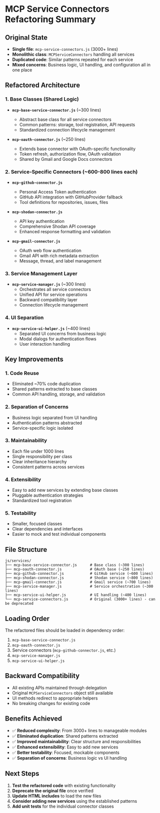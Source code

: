 # MCP Service Connectors Refactoring Summary

## Original State
- **Single file**: `mcp-service-connectors.js` (3000+ lines)
- **Monolithic class**: `MCPServiceConnectors` handling all services
- **Duplicated code**: Similar patterns repeated for each service
- **Mixed concerns**: Business logic, UI handling, and configuration all in one place

## Refactored Architecture

### 1. Base Classes (Shared Logic)
- **`mcp-base-service-connector.js`** (~300 lines)
  - Abstract base class for all service connectors
  - Common patterns: storage, tool registration, API requests
  - Standardized connection lifecycle management

- **`mcp-oauth-connector.js`** (~250 lines)
  - Extends base connector with OAuth-specific functionality
  - Token refresh, authorization flow, OAuth validation
  - Shared by Gmail and Google Docs connectors

### 2. Service-Specific Connectors (~600-800 lines each)
- **`mcp-github-connector.js`**
  - Personal Access Token authentication
  - GitHub API integration with GitHubProvider fallback
  - Tool definitions for repositories, issues, files

- **`mcp-shodan-connector.js`**
  - API key authentication
  - Comprehensive Shodan API coverage
  - Enhanced response formatting and validation

- **`mcp-gmail-connector.js`**
  - OAuth web flow authentication
  - Gmail API with rich metadata extraction
  - Message, thread, and label management

### 3. Service Management Layer
- **`mcp-service-manager.js`** (~300 lines)
  - Orchestrates all service connectors
  - Unified API for service operations
  - Backward compatibility layer
  - Connection lifecycle management

### 4. UI Separation
- **`mcp-service-ui-helper.js`** (~400 lines)
  - Separated UI concerns from business logic
  - Modal dialogs for authentication flows
  - User interaction handling

## Key Improvements

### 1. **Code Reuse**
- Eliminated ~70% code duplication
- Shared patterns extracted to base classes
- Common API handling, storage, and validation

### 2. **Separation of Concerns**
- Business logic separated from UI handling
- Authentication patterns abstracted
- Service-specific logic isolated

### 3. **Maintainability**
- Each file under 1000 lines
- Single responsibility per class
- Clear inheritance hierarchy
- Consistent patterns across services

### 4. **Extensibility**
- Easy to add new services by extending base classes
- Pluggable authentication strategies
- Standardized tool registration

### 5. **Testability**
- Smaller, focused classes
- Clear dependencies and interfaces
- Easier to mock and test individual components

## File Structure
```
js/services/
├── mcp-base-service-connector.js      # Base class (~300 lines)
├── mcp-oauth-connector.js             # OAuth base (~250 lines)
├── mcp-github-connector.js            # GitHub service (~600 lines)
├── mcp-shodan-connector.js            # Shodan service (~800 lines)  
├── mcp-gmail-connector.js             # Gmail service (~700 lines)
├── mcp-service-manager.js             # Service orchestration (~300 lines)
├── mcp-service-ui-helper.js           # UI handling (~400 lines)
└── mcp-service-connectors.js          # Original (3000+ lines) - can be deprecated
```

## Loading Order
The refactored files should be loaded in dependency order:
1. `mcp-base-service-connector.js`
2. `mcp-oauth-connector.js`
3. Service connectors (`mcp-github-connector.js`, etc.)
4. `mcp-service-manager.js`
5. `mcp-service-ui-helper.js`

## Backward Compatibility
- All existing APIs maintained through delegation
- Original `MCPServiceConnectors` object still available
- UI methods redirect to appropriate helpers
- No breaking changes for existing code

## Benefits Achieved
- ✅ **Reduced complexity**: From 3000+ lines to manageable modules
- ✅ **Eliminated duplication**: Shared patterns extracted
- ✅ **Improved maintainability**: Clear structure and responsibilities
- ✅ **Enhanced extensibility**: Easy to add new services
- ✅ **Better testability**: Focused, mockable components
- ✅ **Separation of concerns**: Business logic vs UI handling

## Next Steps
1. **Test the refactored code** with existing functionality
2. **Deprecate the original file** once verified
3. **Update HTML includes** to load the new files
4. **Consider adding new services** using the established patterns
5. **Add unit tests** for the individual connector classes